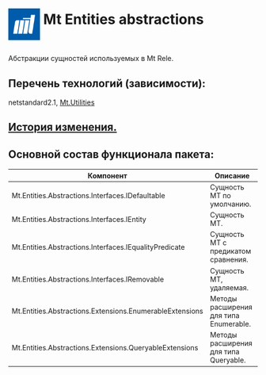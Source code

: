 # <p><img src="iconMt.png" width="64px" height="64px" align="middle"/> Mt Entities abstractions</p>

Абстракции сущностей используемых в Мt Rele.

## Перечень технологий (зависимости):

netstandard2.1, [Mt.Utilities](https://github.com/g-aa/mt-utilities)

## [История изменения.](CHANGELOG.md)

## Основной состав функционала пакета:

| Компонент            | Описание                               |
|----------------------|----------------------------------------|
| Mt.Entities.Abstractions.Interfaces.IDefaultable         | Сущность МТ по умолчанию.              |
| Mt.Entities.Abstractions.Interfaces.IEntity              | Сущность МТ.                           |
| Mt.Entities.Abstractions.Interfaces.IEqualityPredicate   | Сущность МТ с предикатом сравнения.    |
| Mt.Entities.Abstractions.Interfaces.IRemovable           | Сущность МТ, удаляемая.                |
| Mt.Entities.Abstractions.Extensions.EnumerableExtensions | Методы расширения для типа Enumerable. |
| Mt.Entities.Abstractions.Extensions.QueryableExtensions  | Методы расширения для типа Queryable.  |